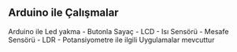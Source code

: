 ## Arduino ile Çalışmalar
Arduino ile Led yakma - Butonla Sayaç - LCD - Isı Sensörü - Mesafe Sensörü - LDR - Potansiyometre ile ilgili Uygulamalar mevcuttur
